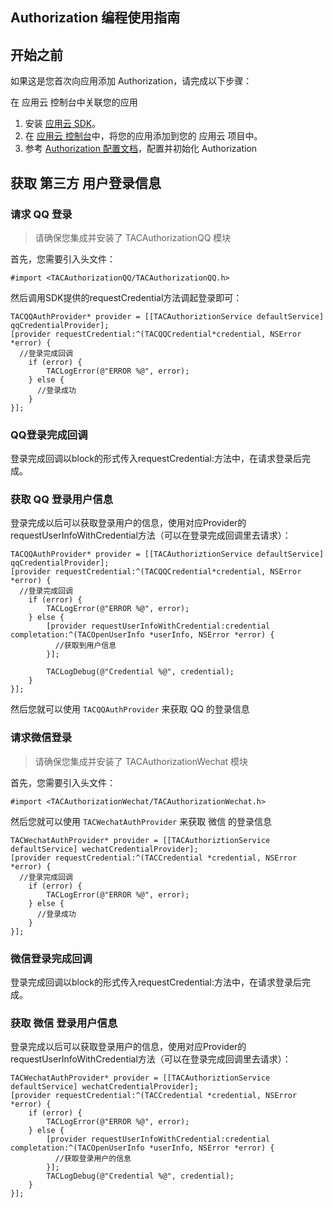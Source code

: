 ## Authorization 编程使用指南

## 开始之前


如果这是您首次向应用添加 Authorization，请完成以下步骤：

在 应用云 控制台中关联您的应用

1. 安装 [应用云 SDK]()。
2. 在 [应用云 控制台]()中，将您的应用添加到您的 应用云 项目中。
3. 参考 [Authorization 配置文档]()，配置并初始化  Authorization


## 获取 第三方 用户登录信息
### 请求 QQ 登录
> 请确保您集成并安装了 TACAuthorizationQQ 模块

首先，您需要引入头文件：

~~~
#import <TACAuthorizationQQ/TACAuthorizationQQ.h>
~~~
然后调用SDK提供的requestCredential方法调起登录即可：

~~~
TACQQAuthProvider* provider = [[TACAuthoriztionService defaultService] qqCredentialProvider];
[provider requestCredential:^(TACQQCredential*credential, NSError *error) {
  //登录完成回调
    if (error) {
        TACLogError(@"ERROR %@", error);
    } else {
      //登录成功
    }
}];
~~~
### QQ登录完成回调
登录完成回调以block的形式传入requestCredential:方法中，在请求登录后完成。
### 获取 QQ 登录用户信息
登录完成以后可以获取登录用户的信息，使用对应Provider的requestUserInfoWithCredential方法（可以在登录完成回调里去请求）：
~~~
TACQQAuthProvider* provider = [[TACAuthoriztionService defaultService] qqCredentialProvider];
[provider requestCredential:^(TACQQCredential*credential, NSError *error) {
  //登录完成回调
    if (error) {
        TACLogError(@"ERROR %@", error);
    } else {
        [provider requestUserInfoWithCredential:credential completation:^(TACOpenUserInfo *userInfo, NSError *error) {
          //获取到用户信息
        }];

        TACLogDebug(@"Credential %@", credential);
    }
}];

~~~



然后您就可以使用 `TACQQAuthProvider` 来获取 QQ 的登录信息



### 请求微信登录
> 请确保您集成并安装了 TACAuthorizationWechat 模块

首先，您需要引入头文件：

~~~
#import <TACAuthorizationWechat/TACAuthorizationWechat.h>
~~~

然后您就可以使用 `TACWechatAuthProvider` 来获取 微信 的登录信息

~~~
TACWechatAuthProvider* provider = [[TACAuthoriztionService defaultService] wechatCredentialProvider];
[provider requestCredential:^(TACCredential *credential, NSError *error) {
  //登录完成回调
    if (error) {
        TACLogError(@"ERROR %@", error);
    } else {
      //登录成功
    }
}];
~~~
### 微信登录完成回调
登录完成回调以block的形式传入requestCredential:方法中，在请求登录后完成。
### 获取 微信 登录用户信息
登录完成以后可以获取登录用户的信息，使用对应Provider的requestUserInfoWithCredential方法（可以在登录完成回调里去请求）：

~~~
TACWechatAuthProvider* provider = [[TACAuthoriztionService defaultService] wechatCredentialProvider];
[provider requestCredential:^(TACCredential *credential, NSError *error) {
    if (error) {
        TACLogError(@"ERROR %@", error);
    } else {
        [provider requestUserInfoWithCredential:credential completation:^(TACOpenUserInfo *userInfo, NSError *error) {
          //获取登录用户的信息
        }];
        TACLogDebug(@"Credential %@", credential);
    }
}];
~~~
